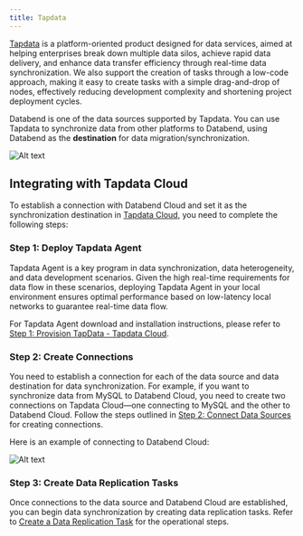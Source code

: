 ```yaml
---
title: Tapdata
---
```


[Tapdata](https://tapdata.net) is a platform-oriented product designed for data services, aimed at helping enterprises break down multiple data silos, achieve rapid data delivery, and enhance data transfer efficiency through real-time data synchronization. We also support the creation of tasks through a low-code approach, making it easy to create tasks with a simple drag-and-drop of nodes, effectively reducing development complexity and shortening project deployment cycles.

Databend is one of the data sources supported by Tapdata. You can use Tapdata to synchronize data from other platforms to Databend, using Databend as the **destination** for data migration/synchronization.

![Alt text](@site/static/img/documents_cn/getting-started/tapdata-databend.png)

## Integrating with Tapdata Cloud

To establish a connection with Databend Cloud and set it as the synchronization destination in [Tapdata Cloud](https://tapdata.net/tapdata-cloud.html), you need to complete the following steps:

### Step 1: Deploy Tapdata Agent

Tapdata Agent is a key program in data synchronization, data heterogeneity, and data development scenarios. Given the high real-time requirements for data flow in these scenarios, deploying Tapdata Agent in your local environment ensures optimal performance based on low-latency local networks to guarantee real-time data flow.

For Tapdata Agent download and installation instructions, please refer to [Step 1: Provision TapData - Tapdata Cloud](https://docs.tapdata.io/faq/agent-installation).

### Step 2: Create Connections

You need to establish a connection for each of the data source and data destination for data synchronization. For example, if you want to synchronize data from MySQL to Databend Cloud, you need to create two connections on Tapdata Cloud—one connecting to MySQL and the other to Databend Cloud. Follow the steps outlined in [Step 2: Connect Data Sources](https://docs.tapdata.io/connectors/) for creating connections.

Here is an example of connecting to Databend Cloud:

![Alt text](@site/static/img/documents_cn/getting-started/tapdata-connect.png)

### Step 3: Create Data Replication Tasks

Once connections to the data source and Databend Cloud are established, you can begin data synchronization by creating data replication tasks. Refer to [Create a Data Replication Task](https://docs.tapdata.io/data-replication/create-task/) for the operational steps.

